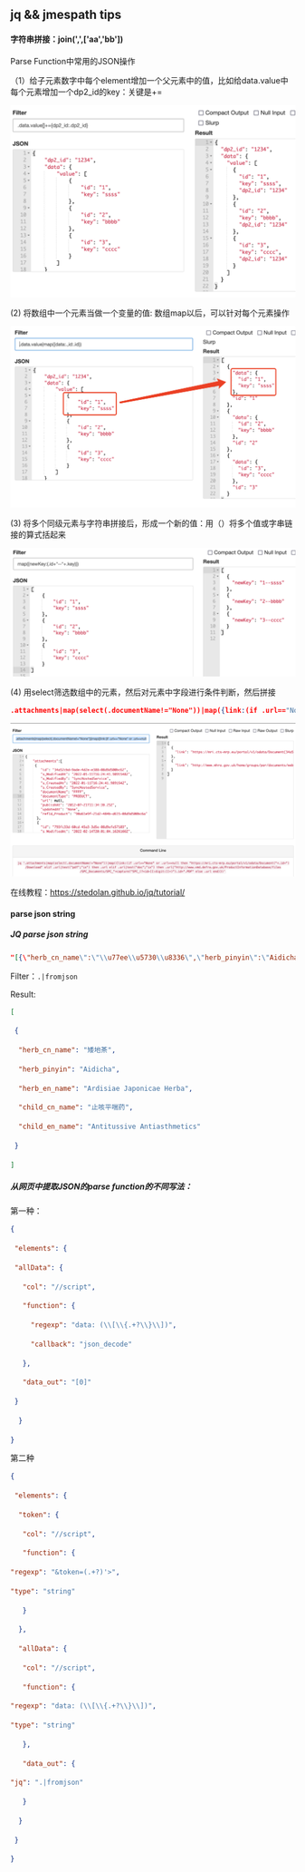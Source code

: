 

## jq && jmespath tips



#### 字符串拼接：join(',',['aa','bb'])

Parse Function中常用的JSON操作

（1）给子元素数字中每个element增加一个父元素中的值，比如给data.value中每个元素增加一个dp2_id的key：关键是+=

 ![img](assets/edd637da-f544-485c-a6ad-89832b4c9d11.png)



(2) 将数组中一个元素当做一个变量的值: 数组map以后，可以针对每个元素操作

![img](assets/795c70a1-5663-4283-b147-184aa740bcdd.png)

(3) 将多个同级元素与字符串拼接后，形成一个新的值：用（）将多个值或字串链接的算式括起来

![img](assets/e10380d5-13d5-415c-93e3-e89654e83256.png)

(4) 用select筛选数组中的元素，然后对元素中字段进行条件判断，然后拼接

```json
.attachments|map(select(.documentName!="None"))|map({link:(if .url=="None" or .url==null then "https://mri.cts-mrp.eu/portal/v1/odata/Document("+.id+")/Download" elif .url|test("pdf";"ix") then .url elif .url|test("doc";"ix") then .url|"http://www.vmd.defra.gov.uk/ProductInformationDatabase/files/SPC_Documents/SPC_"+capture("SPC_(?<id>[[:digit:]]+)").id+".PDF" else .url end)})
```

![img](assets/9fc06b6b-a242-4c60-b2c0-0b332f4888fb.png)

在线教程：https://stedolan.github.io/jq/tutorial/

#### parse json string

##### JQ parse json string

```json
"[{\"herb_cn_name\":\"\\u77ee\\u5730\\u8336\",\"herb_pinyin\":\"Aidicha\",\"herb_en_name\":\"Ardisiae Japonicae Herba\",\"child_cn_name\":\"\\u6b62\\u54b3\\u5e73\\u5598\\u836f\",\"child_en_name\":\"Antitussive Antiasthmetics\"}]"
```

Filter：`.|fromjson`

Result:

```json
[

 {

  "herb_cn_name": "矮地茶",

  "herb_pinyin": "Aidicha",

  "herb_en_name": "Ardisiae Japonicae Herba",

  "child_cn_name": "止咳平喘药",

  "child_en_name": "Antitussive Antiasthmetics"

 }

]
```

##### 从网页中提取JSON的parse function的不同写法：

第一种：

```json
{

 "elements": {

 "allData": {

   "col": "//script",

   "function": {

     "regexp": "data: (\\[\\{.+?\\}\\])",

     "callback": "json_decode"

   },

   "data_out": "[0]"

 }

  }

}
```

第二种

```json
{

 "elements": {

  "token": {

   "col": "//script",

   "function": {

"regexp": "&token=(.+?)'>",

"type": "string"

   }

  },

  "allData": {

   "col": "//script",

   "function": {

"regexp": "data: (\\[\\{.+?\\}\\])",

"type": "string"

   },

   "data_out": {

"jq": ".|fromjson"

   }

  }

 }

}
```

